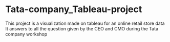 # Tata-company_Tableau-project
This project is a visualization made on tableau for an online retail store data
<br>
It answers to all the question given by the CEO and CMO during the Tata company workshop
<br>
